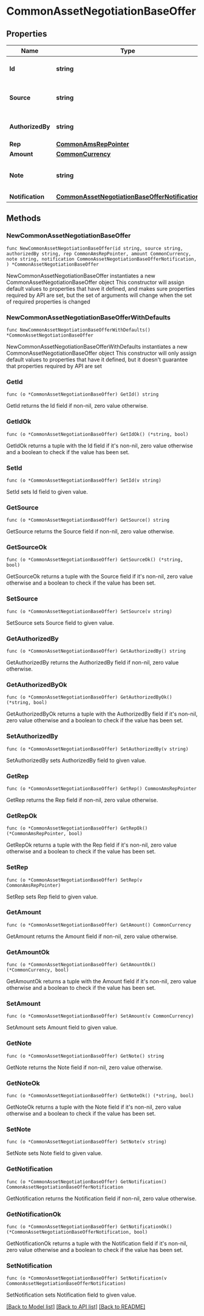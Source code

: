 # CommonAssetNegotiationBaseOffer

## Properties

Name | Type | Description | Notes
------------ | ------------- | ------------- | -------------
**Id** | **string** | unique identifier of the offer | 
**Source** | **string** | the source system that created the offer | 
**AuthorizedBy** | **string** | user that entered the offer | 
**Rep** | [**CommonAmsRepPointer**](CommonAmsRepPointer.md) |  | 
**Amount** | [**CommonCurrency**](CommonCurrency.md) |  | 
**Note** | **string** | a noted added at the time of the offfer | 
**Notification** | [**CommonAssetNegotiationBaseOfferNotification**](CommonAssetNegotiationBaseOfferNotification.md) |  | 

## Methods

### NewCommonAssetNegotiationBaseOffer

`func NewCommonAssetNegotiationBaseOffer(id string, source string, authorizedBy string, rep CommonAmsRepPointer, amount CommonCurrency, note string, notification CommonAssetNegotiationBaseOfferNotification, ) *CommonAssetNegotiationBaseOffer`

NewCommonAssetNegotiationBaseOffer instantiates a new CommonAssetNegotiationBaseOffer object
This constructor will assign default values to properties that have it defined,
and makes sure properties required by API are set, but the set of arguments
will change when the set of required properties is changed

### NewCommonAssetNegotiationBaseOfferWithDefaults

`func NewCommonAssetNegotiationBaseOfferWithDefaults() *CommonAssetNegotiationBaseOffer`

NewCommonAssetNegotiationBaseOfferWithDefaults instantiates a new CommonAssetNegotiationBaseOffer object
This constructor will only assign default values to properties that have it defined,
but it doesn't guarantee that properties required by API are set

### GetId

`func (o *CommonAssetNegotiationBaseOffer) GetId() string`

GetId returns the Id field if non-nil, zero value otherwise.

### GetIdOk

`func (o *CommonAssetNegotiationBaseOffer) GetIdOk() (*string, bool)`

GetIdOk returns a tuple with the Id field if it's non-nil, zero value otherwise
and a boolean to check if the value has been set.

### SetId

`func (o *CommonAssetNegotiationBaseOffer) SetId(v string)`

SetId sets Id field to given value.


### GetSource

`func (o *CommonAssetNegotiationBaseOffer) GetSource() string`

GetSource returns the Source field if non-nil, zero value otherwise.

### GetSourceOk

`func (o *CommonAssetNegotiationBaseOffer) GetSourceOk() (*string, bool)`

GetSourceOk returns a tuple with the Source field if it's non-nil, zero value otherwise
and a boolean to check if the value has been set.

### SetSource

`func (o *CommonAssetNegotiationBaseOffer) SetSource(v string)`

SetSource sets Source field to given value.


### GetAuthorizedBy

`func (o *CommonAssetNegotiationBaseOffer) GetAuthorizedBy() string`

GetAuthorizedBy returns the AuthorizedBy field if non-nil, zero value otherwise.

### GetAuthorizedByOk

`func (o *CommonAssetNegotiationBaseOffer) GetAuthorizedByOk() (*string, bool)`

GetAuthorizedByOk returns a tuple with the AuthorizedBy field if it's non-nil, zero value otherwise
and a boolean to check if the value has been set.

### SetAuthorizedBy

`func (o *CommonAssetNegotiationBaseOffer) SetAuthorizedBy(v string)`

SetAuthorizedBy sets AuthorizedBy field to given value.


### GetRep

`func (o *CommonAssetNegotiationBaseOffer) GetRep() CommonAmsRepPointer`

GetRep returns the Rep field if non-nil, zero value otherwise.

### GetRepOk

`func (o *CommonAssetNegotiationBaseOffer) GetRepOk() (*CommonAmsRepPointer, bool)`

GetRepOk returns a tuple with the Rep field if it's non-nil, zero value otherwise
and a boolean to check if the value has been set.

### SetRep

`func (o *CommonAssetNegotiationBaseOffer) SetRep(v CommonAmsRepPointer)`

SetRep sets Rep field to given value.


### GetAmount

`func (o *CommonAssetNegotiationBaseOffer) GetAmount() CommonCurrency`

GetAmount returns the Amount field if non-nil, zero value otherwise.

### GetAmountOk

`func (o *CommonAssetNegotiationBaseOffer) GetAmountOk() (*CommonCurrency, bool)`

GetAmountOk returns a tuple with the Amount field if it's non-nil, zero value otherwise
and a boolean to check if the value has been set.

### SetAmount

`func (o *CommonAssetNegotiationBaseOffer) SetAmount(v CommonCurrency)`

SetAmount sets Amount field to given value.


### GetNote

`func (o *CommonAssetNegotiationBaseOffer) GetNote() string`

GetNote returns the Note field if non-nil, zero value otherwise.

### GetNoteOk

`func (o *CommonAssetNegotiationBaseOffer) GetNoteOk() (*string, bool)`

GetNoteOk returns a tuple with the Note field if it's non-nil, zero value otherwise
and a boolean to check if the value has been set.

### SetNote

`func (o *CommonAssetNegotiationBaseOffer) SetNote(v string)`

SetNote sets Note field to given value.


### GetNotification

`func (o *CommonAssetNegotiationBaseOffer) GetNotification() CommonAssetNegotiationBaseOfferNotification`

GetNotification returns the Notification field if non-nil, zero value otherwise.

### GetNotificationOk

`func (o *CommonAssetNegotiationBaseOffer) GetNotificationOk() (*CommonAssetNegotiationBaseOfferNotification, bool)`

GetNotificationOk returns a tuple with the Notification field if it's non-nil, zero value otherwise
and a boolean to check if the value has been set.

### SetNotification

`func (o *CommonAssetNegotiationBaseOffer) SetNotification(v CommonAssetNegotiationBaseOfferNotification)`

SetNotification sets Notification field to given value.



[[Back to Model list]](../README.md#documentation-for-models) [[Back to API list]](../README.md#documentation-for-api-endpoints) [[Back to README]](../README.md)


